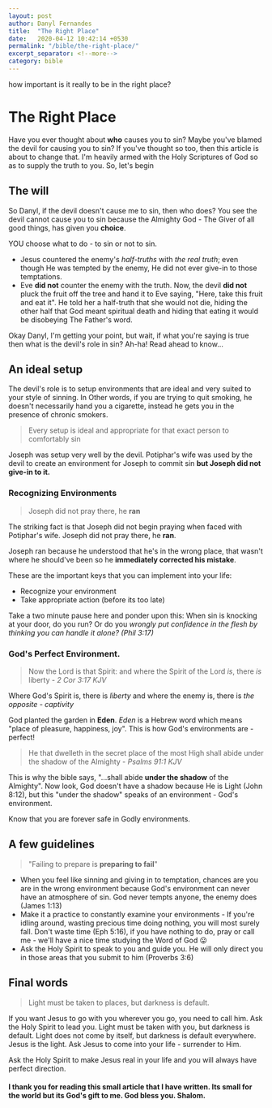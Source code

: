 ```yaml
---
layout: post
author: Danyl Fernandes
title:  "The Right Place"
date:   2020-04-12 10:42:14 +0530
permalink: "/bible/the-right-place/"
excerpt_separator: <!--more-->
category: bible
---
```

how important is it really to be in the right place?
<!--more-->

# The Right Place

Have you ever thought about **who** causes you to sin? Maybe you've blamed the devil for causing you to sin?
If you've thought so too, then this article is about to change that. I'm heavily armed with the Holy Scriptures of God so as to supply the truth to you. So, let's begin

## The will

So Danyl, if the devil doesn't cause me to sin, then who does? You see the devil cannot cause you to sin because the Almighty God - The Giver of all good things, has given you **choice**. 

YOU choose what to do - to sin or not to sin. 

* Jesus countered the enemy's *half-truths* with *the real truth*; even though He was tempted by the enemy, He did not ever give-in to those temptations. 
* Eve **did not** counter the enemy with the truth. Now, the devil **did not** pluck the fruit off the tree and hand it to Eve saying, "Here, take this fruit and eat it". He told her a half-truth that she would not die, hiding the other half that God meant spiritual death and hiding that eating it would be disobeying The Father's word.

Okay Danyl, I'm getting your point, but wait, if what you're saying is true then what is the devil's role in sin? Ah-ha! Read ahead to know...

## An ideal setup

The devil's role is to setup environments that are ideal and very suited to your style of sinning. In Other words, if you are trying to quit smoking, he doesn't necessarily hand you a cigarette, instead he gets you in the presence of chronic smokers. 

> Every setup is ideal and appropriate for that exact person to comfortably sin

Joseph was setup very well by the devil. Potiphar's wife was used by the devil to create an environment for Joseph to commit sin **but Joseph did not give-in to it.**

### Recognizing Environments

> Joseph did not pray there, he **ran**

The striking fact is that Joseph did not begin praying when faced with Potiphar's wife. Joseph did not pray there, he **ran**. 

Joseph ran because he understood that he's in the wrong place, that wasn't where he should've been so he **immediately corrected his mistake**. 

These are the important keys that you can implement into your life:

* Recognize your environment
* Take appropriate action (before its too late)

Take a two minute pause here and ponder upon this: When sin is knocking at your door, do you run? Or do you *wrongly put confidence in the flesh by thinking you can handle it alone? (Phil 3:17)*

### God's Perfect Environment.

> Now the Lord is that Spirit: and where the Spirit of the Lord *is*, there *is* liberty - *2 Cor 3:17 KJV* 

Where God's Spirit is, there is *liberty* and where the enemy is, there is *the opposite - captivity*

God planted the garden in **Eden**. *Eden* is a Hebrew word which means "place of pleasure, happiness, joy". This is how God's environments are - perfect!

> He that dwelleth in the secret place of the most High shall abide under the shadow of the Almighty - *Psalms 91:1 KJV*

This is why the bible says, "...shall abide **under the shadow** of the Almighty". Now look, God doesn't have a shadow because He is Light (John 8:12), but this "under the shadow" speaks of an environment - God's environment. 

Know that you are forever safe in Godly environments.

## A few guidelines

> "Failing to prepare is **preparing to fail**"

* When you feel like sinning and giving in to temptation, chances are you are in the wrong environment because God's environment can never have an atmosphere of sin. God never tempts anyone, the enemy does (James 1:13)
* Make it a practice to constantly examine your environments - If you're idling around, wasting precious time doing nothing, you will most surely fall. Don't waste time (Eph 5:16), if you have nothing to do, pray or call me - we'll have a nice time studying the Word of God :stuck_out_tongue: 
* Ask the Holy Spirit to speak to you and guide you. He will only direct you in those areas that you submit to him (Proverbs 3:6)

## Final words

> Light must be taken to places, but darkness is default.

If you want Jesus to go with you wherever you go, you need to call him. Ask the Holy Spirit to lead you. Light must be taken with you, but darkness is default. Light does not come by itself, but darkness is default everywhere. Jesus is the light. Ask Jesus to come into your life - surrender to Him.

Ask the Holy Spirit to make Jesus real in your life and you will always have perfect direction. 

#### I thank you for reading this small article that I have written. Its small for the world but its God's gift to me. God bless you. Shalom.

